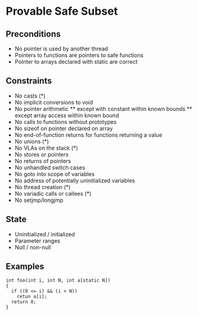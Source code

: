 
# Provable Safe Subset


## Preconditions

* No pointer is used by another thread
* Pointers to functions are pointers to safe functions
* Pointer to arrays declared with static are correct

## Constraints

* No casts (*)
* No implicit conversions to void
* No pointer arithmetic
** except with constant within known bounds
** except array access within known bound
* No calls to functions without prototypes
* No sizeof on pointer declared on array
* No end-of-function returns for functions returning a value
* No unions (*)
* No VLAs on the stack (*)
* No stores or pointers
* No returns of pointers
* No unhandled switch cases
* No goto into scope of variables
* No address of potentially uninitialized variables
* No thread creation (*)
* No variadic calls or callees (*)
* No setjmp/longjmp


## State

* Uninitialized / initialized
* Parameter ranges
* Null / non-null

## Examples

```
int foo(int i, int N, int a[static N])
{
  if ((0 <= i) && (i < N))
    retun a[i];
  return 0;
}
```
